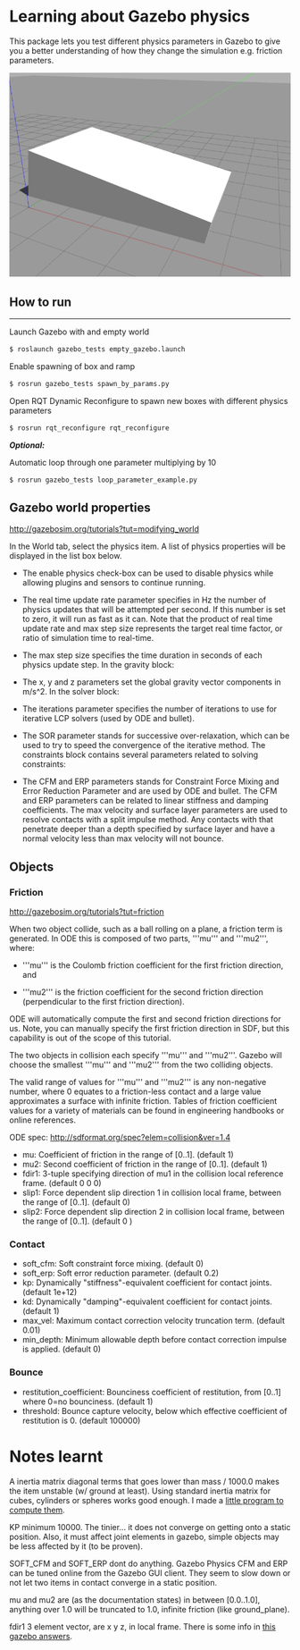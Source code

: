 # Learning about Gazebo physics

This package lets you test different physics parameters in Gazebo to give you a better understanding of how they change the simulation e.g. friction parameters.

![](docs/box_ramp_slide.gif)

## How to run
---
Launch Gazebo with and empty world
```sh
$ roslaunch gazebo_tests empty_gazebo.launch
```

Enable spawning of box and ramp
```sh
$ rosrun gazebo_tests spawn_by_params.py
```

Open RQT Dynamic Reconfigure to spawn new boxes with different physics parameters
```sh
$ rosrun rqt_reconfigure rqt_reconfigure
```

**_Optional:_**

Automatic loop through one parameter multiplying by 10
```sh
$ rosrun gazebo_tests loop_parameter_example.py
```

## Gazebo world properties
http://gazebosim.org/tutorials?tut=modifying_world

In the World tab, select the physics item. A list of physics properties will be displayed in the list box below.

* The enable physics check-box can be used to disable physics while allowing plugins and sensors to continue running.
* The real time update rate parameter specifies in Hz the number of physics updates that will be attempted per second. If this number is set to zero, it will run as fast as it can. Note that the product of real time update rate and max step size represents the target real time factor, or ratio of simulation time to real-time.
* The max step size specifies the time duration in seconds of each physics update step.
In the gravity block:

* The x, y and z parameters set the global gravity vector components in m/s^2.
In the solver block:

* The iterations parameter specifies the number of iterations to use for iterative LCP solvers (used by ODE and bullet).
* The SOR parameter stands for successive over-relaxation, which can be used to try to speed the convergence of the iterative method.
The constraints block contains several parameters related to solving constraints:

* The CFM and ERP parameters stands for Constraint Force Mixing and Error Reduction Parameter and are used by ODE and bullet. The CFM and ERP parameters can be related to linear stiffness and damping coefficients. The max velocity and surface layer parameters are used to resolve contacts with a split impulse method. Any contacts with that penetrate deeper than a depth specified by surface layer and have a normal velocity less than max velocity will not bounce.

## Objects

### Friction

http://gazebosim.org/tutorials?tut=friction

When two object collide, such as a ball rolling on a plane, a friction term is generated. In ODE this is composed of two parts, '''mu''' and '''mu2''', where:

* '''mu''' is the Coulomb friction coefficient for the first friction direction, and

* '''mu2''' is the friction coefficient for the second friction direction (perpendicular to the first friction direction).

ODE will automatically compute the first and second friction directions for us. Note, you can manually specify the first friction direction in SDF, but this capability is out of the scope of this tutorial.

The two objects in collision each specify '''mu''' and '''mu2'''. Gazebo will choose the smallest '''mu''' and '''mu2''' from the two colliding objects.

The valid range of values for '''mu''' and '''mu2''' is any non-negative number, where 0 equates to a friction-less contact and a large value approximates a surface with infinite friction. Tables of friction coefficient values for a variety of materials can be found in engineering handbooks or online references.

ODE spec: http://sdformat.org/spec?elem=collision&ver=1.4

* mu: Coefficient of friction in the range of [0..1]. (default 1)
* mu2: Second coefficient of friction in the range of [0..1]. (default 1)
* fdir1: 3-tuple specifying direction of mu1 in the collision local reference frame. (default 0 0 0)
* slip1: Force dependent slip direction 1 in collision local frame, between the range of [0..1]. (default 0)
* slip2: Force dependent slip direction 2 in collision local frame, between the range of [0..1]. (default 0 )


### Contact

* soft_cfm: Soft constraint force mixing. (default 0)
* soft_erp: Soft error reduction parameter. (default 0.2)
* kp: Dynamically "stiffness"-equivalent coefficient for contact joints. (default 1e+12)
* kd: Dynamically "damping"-equivalent coefficient for contact joints. (default 1)
* max_vel: Maximum contact correction velocity truncation term. (default 0.01)
* min_depth: Minimum allowable depth before contact correction impulse is applied. (default 0)


### Bounce

* restitution_coefficient: Bounciness coefficient of restitution, from [0..1] where 0=no bounciness. (default 1)
* threshold: Bounce capture velocity, below which effective coefficient of restitution is 0. (default 100000)

# Notes learnt

A inertia matrix diagonal terms that goes lower than mass / 1000.0 makes the item unstable (w/ ground at least).
Using standard inertia matrix for cubes, cylinders or spheres works good enough. I made a [little program to compute them](https://gist.github.com/awesomebytes/39a4ba6c64956a1aa9bd).

KP minimum 10000. The tinier... it does not converge on getting onto a static position. Also, it must affect joint elements in gazebo, simple objects may be less affected by it (to be proven).

SOFT_CFM and SOFT_ERP dont do anything. Gazebo Physics CFM and ERP can be tuned online from the Gazebo GUI client. They seem to slow down or not let two items in contact converge in a static position.

mu and mu2 are (as the documentation states) in between [0.0..1.0], anything over 1.0 will be truncated to 1.0, infinite friction (like ground_plane).

fdir1 3 element vector, are x y z, in local frame. There is some info in [this gazebo answers](http://answers.gazebosim.org/question/1512/what-do-the-friction-coefficients-mean-and-why-are-they-so-large-in-the-drcsim-atlas-urdf-files/).
